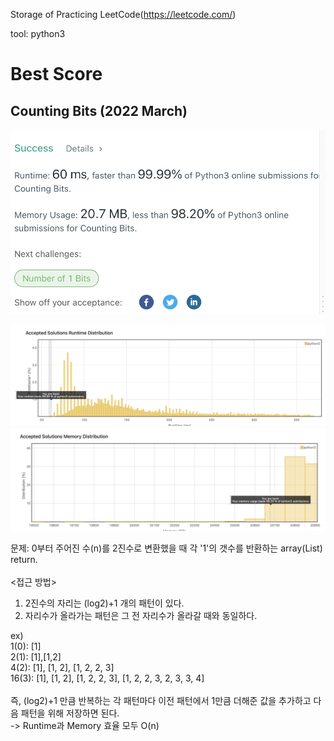 
Storage of Practicing LeetCode(https://leetcode.com/)

tool: python3

# Best Score

## Counting Bits (2022 March)

![Alt text](March/storage/CountingBits_Summary.png)

![Alt text](March/storage/CountingBits_Speed.png)
![Alt text](March/storage/CountingBits_Memory.png)

문제: 0부터 주어진 수(n)를 2진수로 변환했을 때 각 '1'의 갯수를 반환하는 array(List) return.<br><br>
<접근 방법>
1. 2진수의 자리는 (log2)+1 개의 패턴이 있다. 
2. 자리수가 올라가는 패턴은 그 전 자리수가 올라갈 때와 동일하다.<br>

ex)<br>
1(0): [1] <br>2(1): [1],[1,2]<br>
4(2): [1], [1, 2], [1, 2, 2, 3]<br>
16(3): [1], [1, 2], [1, 2, 2, 3], [1, 2, 2, 3, 2, 3, 3, 4]<br><br>
즉, (log2)+1 만큼 반복하는 각 패턴마다 이전 패턴에서 1만큼 더해준 값을 추가하고 다음 패턴을 위해 저장하면 된다.<br>
-> Runtime과 Memory 효율 모두 O(n)

